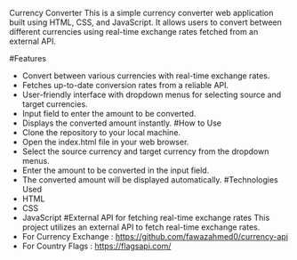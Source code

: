 Currency Converter
This is a simple currency converter web application built using HTML, CSS, and JavaScript. It allows users to convert between different currencies using real-time exchange rates fetched from an external API.

#Features
- Convert between various currencies with real-time exchange rates.
- Fetches up-to-date conversion rates from a reliable API.
- User-friendly interface with dropdown menus for selecting source and target currencies.
- Input field to enter the amount to be converted.
- Displays the converted amount instantly.
#How to Use
- Clone the repository to your local machine.
- Open the index.html file in your web browser.
- Select the source currency and target currency from the dropdown menus.
- Enter the amount to be converted in the input field.
- The converted amount will be displayed automatically.
#Technologies Used
- HTML
- CSS
- JavaScript
#External API for fetching real-time exchange rates
This project utilizes an external API to fetch real-time exchange rates.
- For Currency Exchange : https://github.com/fawazahmed0/currency-api
- For Country Flags : https://flagsapi.com/

